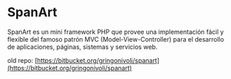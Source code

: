 # SpanArt

SpanArt es un mini framework PHP que provee una implementación fácil y flexible del famoso 
patrón MVC (Model-View-Controller) para el desarrollo de aplicaciones, páginas, sistemas y 
servicios web.

old repo: [https://bitbucket.org/gringonivoli/spanart](https://bitbucket.org/gringonivoli/spanart)